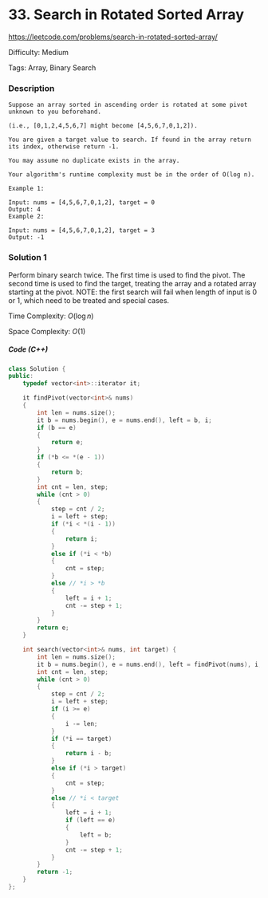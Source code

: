 # 33. Search in Rotated Sorted Array

<https://leetcode.com/problems/search-in-rotated-sorted-array/>

Difficulty: Medium

Tags: Array, Binary Search

### Description
```plain
Suppose an array sorted in ascending order is rotated at some pivot unknown to you beforehand.

(i.e., [0,1,2,4,5,6,7] might become [4,5,6,7,0,1,2]).

You are given a target value to search. If found in the array return its index, otherwise return -1.

You may assume no duplicate exists in the array.

Your algorithm's runtime complexity must be in the order of O(log n).

Example 1:

Input: nums = [4,5,6,7,0,1,2], target = 0
Output: 4
Example 2:

Input: nums = [4,5,6,7,0,1,2], target = 3
Output: -1
```

### Solution 1
Perform binary search twice. The first time is used to find the pivot. The second time is used to find the target, treating the array and a rotated array starting at the pivot. NOTE: the first search will fail when length of input is 0 or 1, which need to  be treated and special cases.

Time Complexity: $O(\log n)$

Space Complexity: $O(1)$

##### Code (C++)
```cpp
class Solution {
public:
    typedef vector<int>::iterator it;

    it findPivot(vector<int>& nums)
    {
        int len = nums.size();
        it b = nums.begin(), e = nums.end(), left = b, i;
        if (b == e)
        {
            return e;
        }
        if (*b <= *(e - 1))
        {
            return b;
        }
        int cnt = len, step;
        while (cnt > 0)
        {
            step = cnt / 2;
            i = left + step;
            if (*i < *(i - 1))
            {
                return i;
            }
            else if (*i < *b)
            {
                cnt = step;
            }
            else // *i > *b
            {
                left = i + 1;
                cnt -= step + 1;
            }
        }
        return e;
    }

    int search(vector<int>& nums, int target) {
        int len = nums.size();
        it b = nums.begin(), e = nums.end(), left = findPivot(nums), i;
        int cnt = len, step;
        while (cnt > 0)
        {
            step = cnt / 2;
            i = left + step;
            if (i >= e)
            {
                i -= len;
            }
            if (*i == target)
            {
                return i - b;
            }
            else if (*i > target)
            {
                cnt = step;
            }
            else // *i < target
            {
                left = i + 1;
                if (left == e)
                {
                    left = b;
                }
                cnt -= step + 1;
            }
        }
        return -1;
    }
};
```
